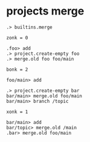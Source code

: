 # projects merge

```ucm
.> builtins.merge
```

```unison
zonk = 0
```

```ucm
.foo> add
.> project.create-empty foo
.> merge.old foo foo/main
```

```unison
bonk = 2
```

```ucm
foo/main> add
```

```ucm
.> project.create-empty bar
bar/main> merge.old foo/main
bar/main> branch /topic
```

```unison
xonk = 1
```

```ucm
bar/main> add
bar/topic> merge.old /main
.bar> merge.old foo/main
```
